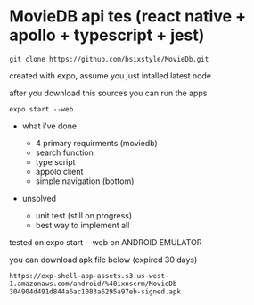 # MovieDB api tes (react native + apollo + typescript + jest)

```
git clone https://github.com/bsixstyle/MovieDb.git
```


created with expo, assume you just intalled latest node

after you download this sources 
you can run the apps

```
expo start --web
```

- what i've done
    - 4 primary requirments (moviedb)
    - search function
    - type script
    - appolo client
    - simple navigation (bottom)

- unsolved
    - unit test (still on progress)
    - best way to implement all

tested on expo start --web on ANDROID EMULATOR
 
you can download apk file below (expired 30 days)
```
https://exp-shell-app-assets.s3.us-west-1.amazonaws.com/android/%40ixnscrm/MovieDb-304904d491d844a6ac1083a6295a97eb-signed.apk
```